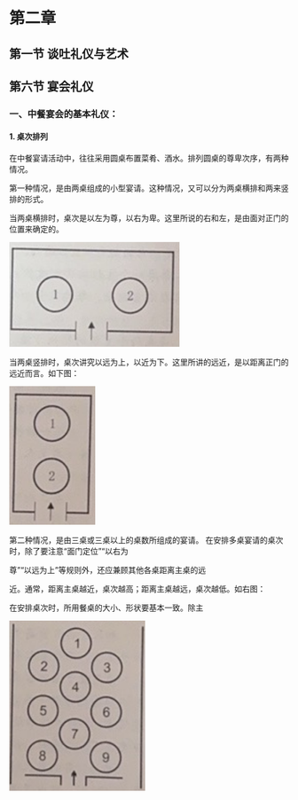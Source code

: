 # 第二章
## 第一节 谈吐礼仪与艺术






## 第六节 宴会礼仪


### 一、中餐宴会的基本礼仪：
#### 1. 桌次排列
在中餐宴请活动中，往往采用圆桌布置菜肴、酒水。排列圆桌的尊卑次序，有两种情况。

第一种情况，是由两桌组成的小型宴请。这种情况，又可以分为两桌横排和两来竖排的形式。

当两桌横排时，桌次是以左为尊，以右为卑。这里所说的右和左，是由面对正门的位置来确定的。

![本地图片](/picture/屏幕截图%202024-05-27%20192452.png)


当两桌竖排时，桌次讲究以远为上，以近为下。这里所讲的远近，是以距离正门的远近而言。如下图：

![本地图片](/picture/屏幕截图%202024-05-27%20192523.png)

第二种情况，是由三桌或三桌以上的桌数所组成的宴请。
在安排多桌宴请的桌次时，除了要注意“面门定位”“以右为


尊”“以远为上”等规则外，还应兼顾其他各桌距离主桌的远

近。通常，距离主桌越近，桌次越高；距离主桌越远，桌次越低。如右图：

在安排桌次时，所用餐桌的大小、形状要基本一致。除主


![本地图片](/picture/屏幕截图%202024-05-27%20192538.png)



